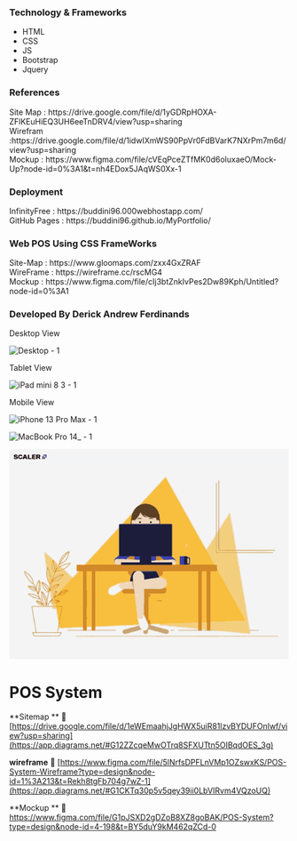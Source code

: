 <h3>Technology & Frameworks</h3>

<ul>
  <li>HTML</li>
  <li>CSS</li>
  <li>JS</li>
  <li>Bootstrap</li>
  <li>Jquery</li>
</ul>
<h3>References</h3>
Site Map : https://drive.google.com/file/d/1yGDRpHOXA-ZFlKEuHiEQ3UH6eeTnDRV4/view?usp=sharing <br>
Wirefram :https://drive.google.com/file/d/1idwIXmWS90PpVr0FdBVarK7NXrPm7m6d/view?usp=sharing<br>
Mockup : https://www.figma.com/file/cVEqPceZTfMK0d6oluxaeO/Mock-Up?node-id=0%3A1&t=nh4EDox5JAqWS0Xx-1

<h3>Deployment</h3>
InfinityFree : https://buddini96.000webhostapp.com/ <br>
GitHub Pages : https://buddini96.github.io/MyPortfolio/ <br>

<h3> Web POS Using CSS FrameWorks</h3>
 Site-Map : https://www.gloomaps.com/zxx4GxZRAF <br>
 WireFrame : https://wireframe.cc/rscMG4 <br>
 Mockup : https://www.figma.com/file/cIj3btZnkIvPes2Dw89Kph/Untitled?node-id=0%3A1 <br>
<h3>Developed By Derick Andrew Ferdinands</h3>

Desktop View

![Desktop - 1](https://user-images.githubusercontent.com/101160326/190047547-8df35f03-2431-4e23-b141-0944e95b7daf.png)

Tablet View

![iPad mini 8 3 - 1](https://user-images.githubusercontent.com/101160326/190048152-0b4bb418-f612-42b5-b25f-4b0ccbd0ae56.png)

Mobile View

![iPhone 13 Pro Max - 1](https://user-images.githubusercontent.com/101160326/190048176-1f99002d-c2af-4df9-9166-479b6b014257.png)

![MacBook Pro 14_ - 1](https://user-images.githubusercontent.com/101160326/190312299-09d9782a-48e0-4fa8-b736-efa46c55882a.png)


![](assests/gif/img.gif) 

# POS System
**Sitemap **
🔗 [https://drive.google.com/file/d/1eWEmaahjJgHWX5uiR81lzvBYDUFOnlwf/view?usp=sharing](https://app.diagrams.net/#G12ZZcqeMwOTrq8SFXUTtn5OIBqdOES_3g)

**wireframe**
🔗 [https://www.figma.com/file/5lNrfsDPFLnVMp1OZswxKS/POS-System-Wireframe?type=design&node-id=1%3A213&t=Rekh8tgFb704g7wZ-1](https://app.diagrams.net/#G1CKTq30p5v5qey39ii0LbVIRvm4VQzoUQ)

**Mockup **
🔗 https://www.figma.com/file/G1pJSXD2gDZoB8XZ8goBAK/POS-System?type=design&node-id=4-198&t=BY5duY9kM462qZCd-0

